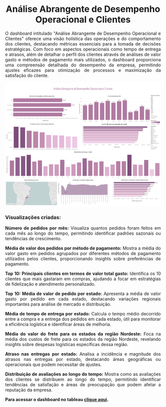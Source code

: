 <h1 align="center">Análise Abrangente de Desempenho Operacional e Clientes</h1>

<p align="justify">
O dashboard intitulado "Análise Abrangente de Desempenho Operacional e Clientes" oferece uma visão holística das operações e do comportamento dos clientes, destacando métricas essenciais para a tomada de decisões estratégicas. Com foco em aspectos operacionais como tempo de entrega e atrasos, além de detalhar o perfil dos clientes através de análises de valor gasto e métodos de pagamento mais utilizados, o dashboard proporciona uma compreensão detalhada do desempenho da empresa, permitindo ajustes eficazes para otimização de processos e maximização da satisfação do cliente.
</p>

<p align="center">
    <img class="center" height="400" src="Análise Abrangente de Desempenho Operacional e Clientes.png" alt="Análise Abrangente de Desempenho Operacional e Clientes">
</p>


<h3>Visualizações criadas:</h3>

<p align="justify">
    <b>Número de pedidos por mês:</b> Visualiza quantos pedidos foram feitos em cada mês ao longo do tempo, permitindo identificar padrões sazonais ou tendências de crescimento.
</p>

<p align="justify">
    <b>Média de valor dos pedidos por método de pagamento:</b> Mostra a média do valor gasto em pedidos agrupados por diferentes métodos de pagamento utilizados pelos clientes, proporcionando insights sobre preferências de pagamento.
</p>

<p align="justify">
    <b>Top 10: Principais clientes em termos de valor total gasto:</b> Identifica os 10 clientes que mais gastaram em compras, ajudando a focar em estratégias de fidelização e atendimento personalizado.
</p>

<p align="justify">
    <b>Top 10: Média de valor de pedido por estado:</b> Apresenta a média de valor gasto por pedido em cada estado, destacando variações regionais importantes para análise de mercado e distribuição.
</p>

<p align="justify">
    <b>Média de tempo de entrega por estado:</b> Calcula o tempo médio decorrido entre a compra e a entrega dos pedidos em cada estado, útil para monitorar a eficiência logística e identificar áreas de melhoria.
</p>

<p align="justify">
    <b>Média do valor do frete para os estados da região Nordeste:</b> Foca na média dos custos de frete para os estados da região Nordeste, revelando insights sobre despesas logísticas específicas dessa região.
</p>

<p align="justify">
    <b>Atraso nas entregas por estado:</b> Analisa a incidência e magnitude dos atrasos nas entregas por estado, destacando áreas geográficas ou operacionais que podem necessitar de ajustes.
</p>

<p align="justify">
    <b>Distribuição de avaliações ao longo do tempo:</b> Mostra como as avaliações dos clientes se distribuem ao longo do tempo, permitindo identificar tendências de satisfação e áreas de preocupação que podem afetar a reputação da empresa.
</p>

<p align="justify">
    <b>Para acessar o dashboard no tableau <a href="https://public.tableau.com/app/profile/julianasilvasoares/viz/Atividade-Semana15-JulianaSoares/Painel1">clique aqui</a>.</b>

</p>